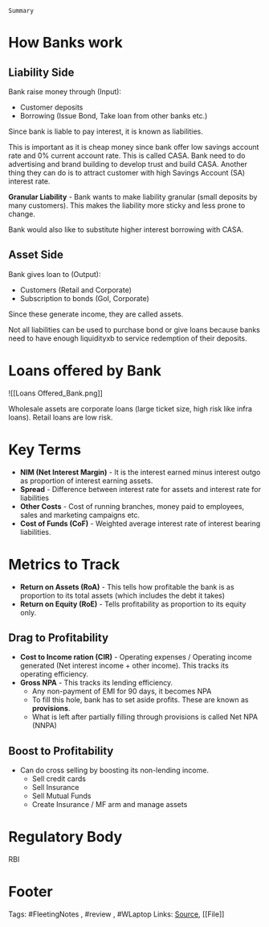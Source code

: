 `Summary`

# How Banks work
## Liability Side
Bank raise money through (Input):
- Customer deposits
- Borrowing (Issue Bond, Take loan from other banks etc.)

Since bank is liable to pay interest, it is known as liabilities.

This is important as it is cheap money since bank offer low savings account rate and 0% current account rate. This is called CASA. Bank need to do advertising and brand building to develop trust and build CASA. Another thing they can do is to attract customer with high Savings Account (SA) interest rate.

**Granular Liability** - Bank wants to make liability granular (small deposits by many customers). This makes the liability more sticky and less prone to change.

Bank would also like to substitute higher interest borrowing with CASA.


## Asset Side
Bank gives loan to (Output):
- Customers (Retail and Corporate)
- Subscription to bonds (GoI, Corporate)

Since these generate income, they are called assets.

Not all liabilities can be used to purchase bond or give loans because banks need to have enough liquidityxb to service redemption of their deposits.


# Loans offered by Bank
![[Loans Offered_Bank.png]]

Wholesale assets are corporate loans (large ticket size, high risk like infra loans).
Retail loans are low risk.

# Key Terms
- **NIM (Net Interest Margin)** - It is the interest earned minus interest outgo as proportion of interest earning assets.
- **Spread** - Difference between interest rate for assets and interest rate for liabilities
- **Other Costs** - Cost of running branches, money paid to employees, sales and marketing campaigns etc.
- **Cost of Funds (CoF)** - Weighted average interest rate of interest bearing liabilities. 


# Metrics to Track
- **Return on Assets (RoA)** - This tells how profitable the bank is as proportion to its total assets (which includes the debt it takes)
- **Return on Equity (RoE)** - Tells profitability as proportion to its equity only.

## Drag to Profitability
- **Cost to Income ration (CIR)** - Operating expenses / Operating income generated (Net interest income + other income). This tracks its operating efficiency.
- **Gross NPA** - This tracks its lending efficiency. 
	- Any non-payment of EMI for 90 days, it becomes NPA
	- To fill this hole, bank has to set aside profits. These are known as **provisions**. 
	- What is left after partially filling through provisions is called Net NPA (NNPA)

## Boost to Profitability
- Can do cross selling by boosting its non-lending income.
	- Sell credit cards
	- Sell Insurance
	- Sell Mutual Funds
	- Create Insurance / MF arm and manage assets

# Regulatory Body
RBI


# Footer
Tags: #FleetingNotes , #review , #WLaptop
Links:
[Source](https://twitter.com/sahil\_vi/status/1398856558180634628?s=20), [[File]]
